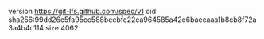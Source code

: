 version https://git-lfs.github.com/spec/v1
oid sha256:99dd26c5fa95ce588bcebfc22ca964585a42c6baecaaa1b8cb8f72a3a4b4c114
size 4062

